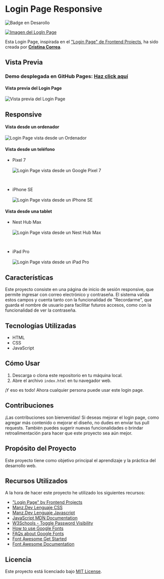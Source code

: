 # Login Page Responsive
![Badge en Desarollo](https://img.shields.io/badge/STATUS-EN%20DESAROLLO-green) <br>

[![Imagen del LogIn Page](https://github.com/CrisCorreaS/login-page/blob/main/img/visualizaci%C3%B3n/login-page-vista.png)](https://criscorreas.github.io/login-page/)

Esta Login Page, inspirada en el ["Login Page" de Frontend Projects](https://frontendsprojects.com/login-page/), ha sido creada por **[Cristina Correa](https://www.linkedin.com/in/cristina-correa-segade/)**.

## Vista Previa

### **Demo desplegada en GitHub Pages:** **[Haz click aquí](https://criscorreas.github.io/login-page/)**

#### Vista previa del Login Page
![Vista previa del Login Page](https://github.com/CrisCorreaS/login-page/blob/main/img/visualizaci%C3%B3n/login-page-vista.png)

## Responsive

#### Vista desde un ordenador
![Login Page vista desde un Ordenador](https://github.com/CrisCorreaS/login-page/blob/main/img/visualizaci%C3%B3n/login-page-vista.png)

#### Vista desde un teléfono
- Pixel 7 <br><br>
![Login Page vista desde un Google Pixel 7](https://github.com/CrisCorreaS/login-page/blob/main/img/visualizaci%C3%B3n/login-page-vista-pixel-7.png)

<br>

- iPhone SE <br><br>
![Login Page vista desde un iPhone SE](https://github.com/CrisCorreaS/login-page/blob/main/img/visualizaci%C3%B3n/login-page-vista-iphone-se.png)

#### Vista desde una tablet
- Nest Hub Max <br><br>
![Login Page vista desde un Nest Hub Max](https://github.com/CrisCorreaS/login-page/blob/main/img/visualizaci%C3%B3n/login-page-vista-nest-hub-max.png)

<br>

- iPad Pro <br><br>
![Login Page vista desde un iPad Pro](https://github.com/CrisCorreaS/login-page/blob/main/img/visualizaci%C3%B3n/login-page-vista-ipad-pro.png)

## Características

Este proyecto consiste en una página de inicio de sesión responsive, que permite ingresar con correo electrónico y contraseña. El sistema valida estos campos y cuenta tanto con la funcionalidad de "Recordarme", que guarda el nombre de usuario para facilitar futuros accesos, como con la funcionalidad de ver la contraseña.

## Tecnologías Utilizadas

- HTML
- CSS
- JavaScript

## Cómo Usar

1. Descarga o clona este repositorio en tu máquina local.
2. Abre el archivo `index.html` en tu navegador web.

¡Y eso es todo! Ahora cualquier persona puede usar este login page.

## Contribuciones

¡Las contribuciones son bienvenidas! Si deseas mejorar el login page, como agregar más contenido o mejorar el diseño, no dudes en enviar tus pull requests. También puedes sugerir nuevas funcionalidades o brindar retroalimentación para hacer que este proyecto sea aún mejor.

## Propósito del Proyecto

Este proyecto tiene como objetivo principal el aprendizaje y la práctica del desarrollo web.

## Recursos Utilizados
A la hora de hacer este proyecto he utilizado los siguientes recursos:
- ["Login Page" by Frontend Projects](https://frontendsprojects.com/login-page/)
- [Manz.Dev Lenguaje CSS](https://lenguajecss.com/css/)
- [Manz.Dev Lenguaje Javascript](https://lenguajejs.com/javascript/)
- [JavaScript MDN Documentation](https://developer.mozilla.org/en-US/docs/Web/JavaScript)
- [W3Schools - Toggle Password Visibility](https://www.w3schools.com/howto/howto_js_toggle_password.asp)
- [How to use Google Fonts](https://developers.google.com/fonts/docs/css2?hl=es-419)
- [FAQs about Google Fonts](https://developers.google.com/fonts/faq?hl=es-419)
- [Font Awesome Get Started](https://fontawesome.com/docs/web/setup/get-started)
- [Font Awesome Documentation](https://fontawesome.com/v5/docs/web/reference-icons/)

## Licencia
Este proyecto está licenciado bajo [MIT License](https://opensource.org/license/mit/).
